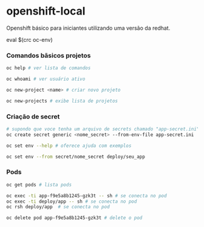 # openshift-local
Openshift básico para iniciantes utilizando uma versão da redhat.

eval $(crc oc-env)

### Comandos bãsicos projetos
```sh
oc help # ver lista de comandos

oc whoami # ver usuário ativo

oc new-project <name> # criar novo projeto

oc new-projects # exibe lista de projetos
```

### Criação de secret
```sh
# supondo que voce tenha um arquivo de secrets chamado "app-secret.ini" 
oc create secret generic <nome_secret> --from-env-file app-secret.ini

oc set env --help # oferece ajuda com exemplos

oc set env --from secret/nome_secret deploy/seu_app
```

### Pods
```sh
oc get pods # lista pods

oc exec -ti app-f9e5a8b1245-gzk3t -- sh # se conecta no pod
oc exec -ti deploy/app -- sh # se conecta no pod
oc rsh deploy/app  # se conecta no pod

oc delete pod app-f9e5a8b1245-gzk3t # delete o pod
```


